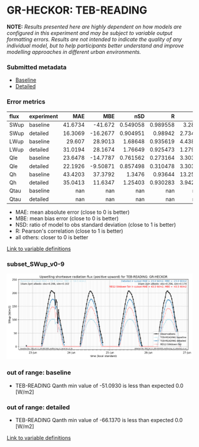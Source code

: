 # GR-HECKOR: TEB-READING

**NOTE:** *Results presented here are highly dependent on how models are configured in this experiment and may be subject to variable output formatting errors. Results are not intended to indicate the quality of any individual model, but to help participants better understand and improve modelling approaches in different urban environments.*

### Submitted metadata

- [Baseline](TEB-READING_GR-HECKOR_baseline_attrs.md)
- [Detailed](TEB-READING_GR-HECKOR_detailed_attrs.md)

### Error metrics

| flux   | experiment   |      MAE |       MBE |        nSD |          R |       5th |     95th |     RMSE |      cRMSE |      AMBE |      1-nSD |         1-R |   nSkewness |   nKurtosis |     Overlap |
|:-------|:-------------|---------:|----------:|-----------:|-----------:|----------:|---------:|---------:|-----------:|----------:|-----------:|------------:|------------:|------------:|------------:|
| SWup   | baseline     |  41.6734 | -41.672   |   0.549058 |   0.989558 |   3.2879  |  90.9094 |  50.4522 |   0.463482 |  41.672   |   0.450942 |   0.010442  |   0.290487  |   0.16545   |   0.125734  |
| SWup   | detailed     |  16.3069 | -16.2677  |   0.904951 |   0.98942  |   2.73432 |  22.6213 |  19.2551 |   0.167879 |  16.2677  |   0.09505  |   0.0105801 |   0.474332  |   0.0101841 |   0.100417  |
| LWup   | baseline     |  29.607  |  28.9013  |   1.68648  |   0.935619 |   4.43834 |  99.8655 |  46.3321 |   0.8297   |  28.9013  |   0.686472 |   0.0643807 |   1.2186    |   0.960949  |   0.0992281 |
| LWup   | detailed     |  31.0194 |  28.1674  |   1.76649  |   0.925473 |   1.27997 | 106.18   |  49.1341 |   0.922392 |  28.1674  |   0.766485 |   0.0745265 |   1.26728   |   0.955083  |   0.106474  |
| Qle    | baseline     |  23.6478 | -14.7787  |   0.761562 |   0.273164 |   3.30373 |  48.286  |  40.9709 |   1.07885  |  14.7787  |   0.238438 |   0.726836  |   2.17601   |   6.22388   |   0.422928  |
| Qle    | detailed     |  22.1926 |  -9.50871 |   0.857498 |   0.310478 |   3.30373 |  39.457  |  39.9931 |   1.09674  |   9.50871 |   0.142502 |   0.689522  |   1.52727   |   3.87318   |   0.27173   |
| Qh     | baseline     |  43.4203 |  37.3792  |   1.3476   |   0.93644  |  13.2589  | 130.755  |  68.3455 |   0.540495 |  37.3792  |   0.347603 |   0.0635604 |   0.0109022 |   0.330725  |   0.163556  |
| Qh     | detailed     |  35.0413 |  11.6347  |   1.25403  |   0.930283 |   3.94276 |  77.8581 |  53.0859 |   0.48927  |  11.6347  |   0.254031 |   0.0697166 |   0.0485926 |   0.579622  |   0.228223  |
| Qtau   | baseline     | nan      | nan       | nan        | nan        | nan       | nan      | nan      | nan        | nan       | nan        | nan         | nan         | nan         | nan         |
| Qtau   | detailed     | nan      | nan       | nan        | nan        | nan       | nan      | nan      | nan        | nan       | nan        | nan         | nan         | nan         | nan         |

 - MAE: mean absolute error (close to 0 is better)
 - MBE: mean bias error (close to 0 is better)
 - NSD: ratio of model to obs standard deviation (close to 1 is better)
 - R: Pearson's correlation (close to 1 is better)
 - all others: closer to 0 is better

[Link to variable definitions](../modelattrs/variable_definitions.md)

### <a name="subset_swup_v0-9"></a>subset_SWup_v0-9
[![TEB-READING_GR-HECKOR_subset_SWup_v0-9.png](TEB-READING_GR-HECKOR_subset_SWup_v0-9.png)](TEB-READING_GR-HECKOR_subset_SWup_v0-9.png)

### out of range: baseline

 - TEB-READING Qanth min value of -51.0930 is less than expected 0.0 [W/m2]

### out of range: detailed

 - TEB-READING Qanth min value of -66.1370 is less than expected 0.0 [W/m2]


[Link to variable definitions](../modelattrs/variable_definitions.md)


